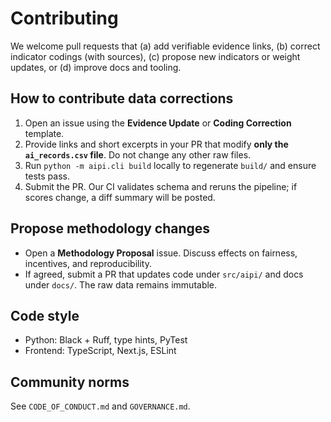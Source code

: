 
# Contributing

We welcome pull requests that (a) add verifiable evidence links, (b) correct indicator codings (with sources),
(c) propose new indicators or weight updates, or (d) improve docs and tooling.

## How to contribute data corrections

1. Open an issue using the **Evidence Update** or **Coding Correction** template.
2. Provide links and short excerpts in your PR that modify **only the `ai_records.csv` file**. Do not change any other raw files.
3. Run `python -m aipi.cli build` locally to regenerate `build/` and ensure tests pass.
4. Submit the PR. Our CI validates schema and reruns the pipeline; if scores change, a diff summary will be posted.

## Propose methodology changes

- Open a **Methodology Proposal** issue. Discuss effects on fairness, incentives, and reproducibility.
- If agreed, submit a PR that updates code under `src/aipi/` and docs under `docs/`. The raw data remains immutable.

## Code style

- Python: Black + Ruff, type hints, PyTest
- Frontend: TypeScript, Next.js, ESLint

## Community norms

See `CODE_OF_CONDUCT.md` and `GOVERNANCE.md`.
